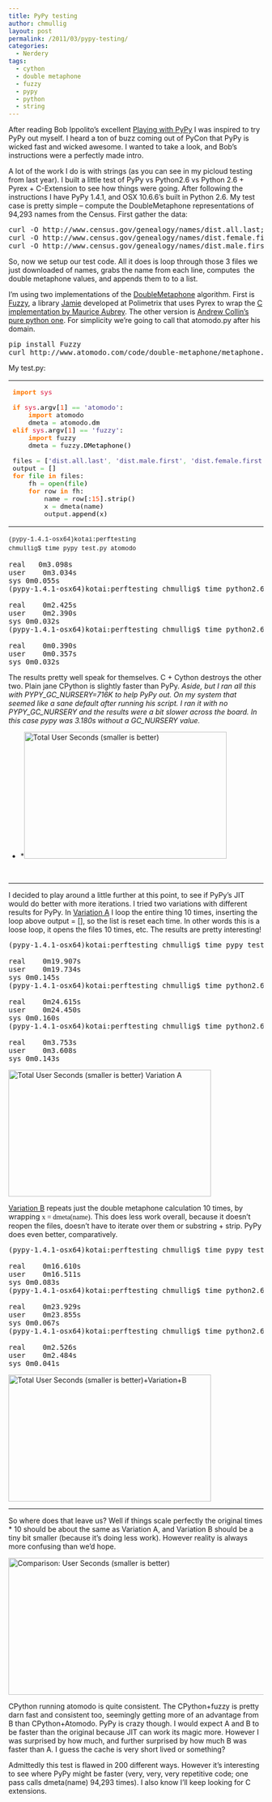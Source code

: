 ```yaml
---
title: PyPy testing
author: chmullig
layout: post
permalink: /2011/03/pypy-testing/
categories:
  - Nerdery
tags:
  - cython
  - double metaphone
  - fuzzy
  - pypy
  - python
  - string
---
```

After reading Bob Ippolito&#8217;s excellent [Playing with PyPy][1] I was inspired to try PyPy out myself. I heard a ton of buzz coming out of PyCon that PyPy is wicked fast and wicked awesome. I wanted to take a look, and Bob&#8217;s instructions were a perfectly made intro.

A lot of the work I do is with strings (as you can see in my picloud testing from last year). I built a little test of PyPy vs Python2.6 vs Python 2.6 + Pyrex + C-Extension to see how things were going. After following the instructions I have PyPy 1.4.1, and OSX 10.6.6&#8217;s built in Python 2.6. My test case is pretty simple &#8211; compute the DoubleMetaphone representations of 94,293 names from the Census. First gather the data:

<pre>curl -O http://www.census.gov/genealogy/names/dist.all.last;
curl -O http://www.census.gov/genealogy/names/dist.female.first;
curl -O http://www.census.gov/genealogy/names/dist.male.first;</pre>

So, now we setup our test code. All it does is loop through those 3 files we just downloaded of names, grabs the name from each line, computes  the double metaphone values, and appends them to to a list.

I&#8217;m using two implementations of the [DoubleMetaphone][2] algorithm. First is [Fuzzy][3], a library [Jamie][4] developed at Polimetrix that uses Pyrex to wrap the [C implementation by Maurice Aubrey][5]. The other version is [Andrew Collin&#8217;s pure python one][6]. For simplicity we&#8217;re going to call that atomodo.py after his domain.

<pre>pip install Fuzzy
curl http://www.atomodo.com/code/double-metaphone/metaphone.py/at_download/file &gt; atomodo.py</pre>

My test.py:

<div class="wp_syntax">
  <table>
    <tr>
      <td class="code">
        <pre class="python" style="font-family:monospace;"><span style="color: #ff7700;font-weight:bold;">import</span> <span style="color: #dc143c;">sys</span>
&nbsp;
<span style="color: #ff7700;font-weight:bold;">if</span> <span style="color: #dc143c;">sys</span>.<span style="color: black;">argv</span><span style="color: black;">&#91;</span><span style="color: #ff4500;">1</span><span style="color: black;">&#93;</span> <span style="color: #66cc66;">==</span> <span style="color: #483d8b;">'atomodo'</span>:
	<span style="color: #ff7700;font-weight:bold;">import</span> atomodo
	dmeta <span style="color: #66cc66;">=</span> atomodo.<span style="color: black;">dm</span>
<span style="color: #ff7700;font-weight:bold;">elif</span> <span style="color: #dc143c;">sys</span>.<span style="color: black;">argv</span><span style="color: black;">&#91;</span><span style="color: #ff4500;">1</span><span style="color: black;">&#93;</span> <span style="color: #66cc66;">==</span> <span style="color: #483d8b;">'fuzzy'</span>:
	<span style="color: #ff7700;font-weight:bold;">import</span> fuzzy
	dmeta <span style="color: #66cc66;">=</span> fuzzy.<span style="color: black;">DMetaphone</span><span style="color: black;">&#40;</span><span style="color: black;">&#41;</span>
&nbsp;
files <span style="color: #66cc66;">=</span> <span style="color: black;">&#91;</span><span style="color: #483d8b;">'dist.all.last'</span><span style="color: #66cc66;">,</span> <span style="color: #483d8b;">'dist.male.first'</span><span style="color: #66cc66;">,</span> <span style="color: #483d8b;">'dist.female.first'</span><span style="color: black;">&#93;</span>
output <span style="color: #66cc66;">=</span> <span style="color: black;">&#91;</span><span style="color: black;">&#93;</span>
<span style="color: #ff7700;font-weight:bold;">for</span> <span style="color: #008000;">file</span> <span style="color: #ff7700;font-weight:bold;">in</span> files:
	fh <span style="color: #66cc66;">=</span> <span style="color: #008000;">open</span><span style="color: black;">&#40;</span><span style="color: #008000;">file</span><span style="color: black;">&#41;</span>
	<span style="color: #ff7700;font-weight:bold;">for</span> row <span style="color: #ff7700;font-weight:bold;">in</span> fh:
		name <span style="color: #66cc66;">=</span> row<span style="color: black;">&#91;</span>:<span style="color: #ff4500;">15</span><span style="color: black;">&#93;</span>.<span style="color: black;">strip</span><span style="color: black;">&#40;</span><span style="color: black;">&#41;</span>
		x <span style="color: #66cc66;">=</span> dmeta<span style="color: black;">&#40;</span>name<span style="color: black;">&#41;</span>
		output.<span style="color: black;">append</span><span style="color: black;">&#40;</span>x<span style="color: black;">&#41;</span></pre>
      </td>
    </tr>
  </table>
</div>

<span style="font-family: Consolas, Monaco, 'Courier New', Courier, monospace; font-size: 12px; line-height: 18px; white-space: pre;">(pypy-1.4.1-osx64)kotai:perftesting chmullig$ time pypy test.py atomodo</span>

<pre>real	0m3.098s
user	0m3.034s
sys	0m0.055s
(pypy-1.4.1-osx64)kotai:perftesting chmullig$ time python2.6 test.py atomodo # CPython

real	0m2.425s
user	0m2.390s
sys	0m0.032s
(pypy-1.4.1-osx64)kotai:perftesting chmullig$ time python2.6 test.py fuzzy

real	0m0.390s
user	0m0.357s
sys	0m0.032s</pre>

The results pretty well speak for themselves. C + Cython destroys the other two. Plain jane CPython is slightly faster than PyPy. *Aside, but I ran all this with PYPY\_GC\_NURSERY=716K to help PyPy out. On my system that seemed like a sane default after running his script. I ran it with no PYPY\_GC\_NURSERY and the results were a bit slower across the board. In this case pypy was 3.180s without a GC_NURSERY value.*

* *<img src="http://chart.apis.google.com/chart?chxl=0:|PyPy|CPython|C+%2B+Cython&chxp=0,0.5,1.5,2.5&chxr=0,0,3|1,0,3.5&chxt=x,y&chbh=a,5,10&chs=400x250&cht=bvg&chco=FF9900&chds=0,3.5&chd=t:3.034,2.425,0.39&chtt=Total+User+Seconds+(smaller+is+better)" alt="Total User Seconds (smaller is better)" width="400" height="250" />

&nbsp;

* * *

I decided to play around a little further at this point, to see if PyPy&#8217;s JIT would do better with more iterations. I tried two variations with different results for PyPy. In [Variation A][7] I loop the entire thing 10 times, inserting the loop above output = [], so the list is reset each time. In other words this is a loose loop, it opens the files 10 times, etc. The results are pretty interesting!

<pre>(pypy-1.4.1-osx64)kotai:perftesting chmullig$ time pypy test.py atomodo

real	0m19.907s
user	0m19.734s
sys	0m0.145s
(pypy-1.4.1-osx64)kotai:perftesting chmullig$ time python2.6 test.py atomodo

real	0m24.615s
user	0m24.450s
sys	0m0.160s
(pypy-1.4.1-osx64)kotai:perftesting chmullig$ time python2.6 test.py fuzzy

real	0m3.753s
user	0m3.608s
sys	0m0.143s</pre>

<img src="http://chart.apis.google.com/chart?chxl=0:|PyPy|CPython|C+%2B+Cython&chxp=0,0.5,1.5,2.5&chxr=0,0,3|1,0,35&chxt=x,y&chbh=a,5,10&chs=400x250&cht=bvg&chco=3366CC&chds=0,35&chd=t:19.734,24.450,3.753&chtt=Total+User+Seconds+(smaller+is+better)+Variation+A" alt="Total User Seconds (smaller is better) Variation A" width="400" height="250" />

[Variation B][8] repeats just the double metaphone calculation 10 times, by wrapping <span style="font-family: fixed-width;">x = dmeta(name)</span>. This does less work overall, because it doesn&#8217;t reopen the files, doesn&#8217;t have to iterate over them or substring + strip. PyPy does even better, comparatively.

<pre>(pypy-1.4.1-osx64)kotai:perftesting chmullig$ time pypy test.py atomodo

real	0m16.610s
user	0m16.511s
sys	0m0.083s
(pypy-1.4.1-osx64)kotai:perftesting chmullig$ time python2.6 test.py atomodo

real	0m23.929s
user	0m23.855s
sys	0m0.067s
(pypy-1.4.1-osx64)kotai:perftesting chmullig$ time python2.6 test.py fuzzy

real	0m2.526s
user	0m2.484s
sys	0m0.041s</pre>

<img src="http://chart.apis.google.com/chart?chxl=0:|PyPy|CPython|C+%2B+Cython&chxp=0,0.5,1.5,2.5&chxr=0,0,3|1,0,35&chxt=x,y&chbh=a,5,10&chs=400x250&cht=bvg&chco=AA0033&chds=0,35&chd=t:16.511,23.855,2.383&chtt=Total+User+Seconds+(smaller+is+better)+Variation+B" alt="Total User Seconds (smaller is better)+Variation+B" width="400" height="250" />

* * *

So where does that leave us? Well if things scale perfectly the original times * 10 should be about the same as Variation A, and Variation B should be a tiny bit smaller (because it&#8217;s doing less work). However reality is always more confusing than we&#8217;d hope.

<img src="http://chart.apis.google.com/chart?chxl=0:|PyPy|CPython|C+%2B+Cython&chxp=0,0.5,1.5,2.5&chxr=0,0,3|1,0,35&chxt=x,y&chbh=a,5,10&chs=520x270&cht=bvg&chco=FF9900,3366CC,AA0033&chds=0,35,0,35,0,35&chd=t:30.34,24.25,3.9|19.734,24.45,3.753|16.511,23.855,2.383&chdl=Original+*+10|Variation+A|Variation+B&chdlp=b&chtt=Comparison%3A+User+Seconds+(smaller+is+better)" alt="Comparison: User Seconds (smaller is better)" width="520" height="270" />

CPython running atomodo is quite consistent. The CPython+fuzzy is pretty darn fast and consistent too, seemingly getting more of an advantage from B than CPython+Atomodo. PyPy is crazy though. I would expect A and B to be faster than the original because JIT can work its magic more. However I was surprised by how much, and further surprised by how much B was faster than A. I guess the cache is very short lived or something?

Admittedly this test is flawed in 200 different ways. However it&#8217;s interesting to see where PyPy might be faster (very, very, very repetitive code; one pass calls dmeta(name) 94,293 times). I also know I&#8217;ll keep looking for C extensions.

 [1]: http://bob.pythonmac.org/archives/2011/03/17/playing-with-pypy/
 [2]: http://en.wikipedia.org/wiki/Metaphone#Double_Metaphone
 [3]: https://bitbucket.org/yougov/fuzzy
 [4]: http://jamwt.com
 [5]: http://www.cpan.org/modules/by-authors/id/MAURICE/Text-DoubleMetaphone-0.07.readme
 [6]: http://www.atomodo.com/code/double-metaphone/metaphone.py/view
 [7]: http://a.libpa.st/vSYEP
 [8]: http://a.libpa.st/awYKK
